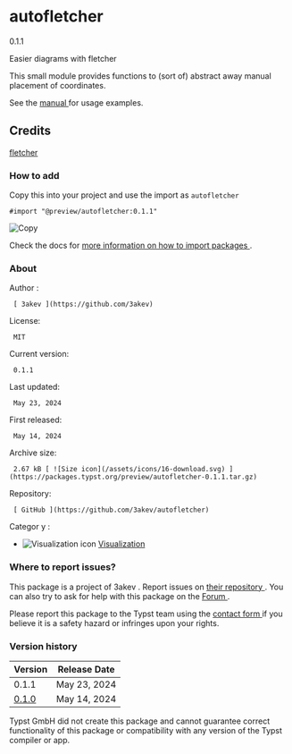 #  autofletcher

0.1.1

Easier diagrams with fletcher

This small module provides functions to (sort of) abstract away manual
placement of coordinates.

See the [ manual
](https://raw.githubusercontent.com/3akev/autofletcher/main/manual.pdf) for
usage examples.

##  Credits

[ fletcher ](https://github.com/Jollywatt/typst-fletcher)

###  How to add

Copy this into your project and use the import as  ` autofletcher `

    
    
    #import "@preview/autofletcher:0.1.1"

![Copy](/assets/icons/16-copy.svg)

Check the docs for  [ more information on how to import packages
](https://typst.app/docs/reference/scripting/#packages) .

###  About

Author  :

     [ 3akev ](https://github.com/3akev)
License:

     MIT 
Current version:

     0.1.1 
Last updated:

     May 23, 2024 
First released:

     May 14, 2024 
Archive size:

     2.67 kB [ ![Size icon](/assets/icons/16-download.svg) ](https://packages.typst.org/preview/autofletcher-0.1.1.tar.gz)
Repository:

     [ GitHub ](https://github.com/3akev/autofletcher)
Categor  y  :

    

  * ![Visualization icon](/assets/icons/16-chart.svg) [ Visualization ](https://typst.app/universe/search/?category=visualization)

###  Where to report issues?

This  package  is a project of  3akev  .  Report issues on  [ their repository
](https://github.com/3akev/autofletcher) .  You can also try to ask for help
with this  package  on the  [ Forum ](https://forum.typst.app) .

Please report this  package  to the Typst team using the  [ contact form
](https://typst.app/contact) if you believe it is a safety hazard or infringes
upon your rights.

###  Version history

Version  |  Release Date   
---|---  
0.1.1  |  May 23, 2024   
[ 0.1.0 ](https://typst.app/universe/package/autofletcher/0.1.0/) |  May 14, 2024   
  
Typst GmbH did not create this  package  and cannot guarantee correct
functionality of this  package  or compatibility with any version of the Typst
compiler or app.

